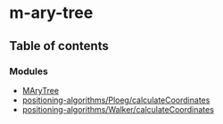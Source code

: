 # m-ary-tree

## Table of contents

### Modules

- [MAryTree](modules/MAryTree.md)
- [positioning-algorithms/Ploeg/calculateCoordinates](modules/positioning_algorithms_Ploeg_calculateCoordinates.md)
- [positioning-algorithms/Walker/calculateCoordinates](modules/positioning_algorithms_Walker_calculateCoordinates.md)
